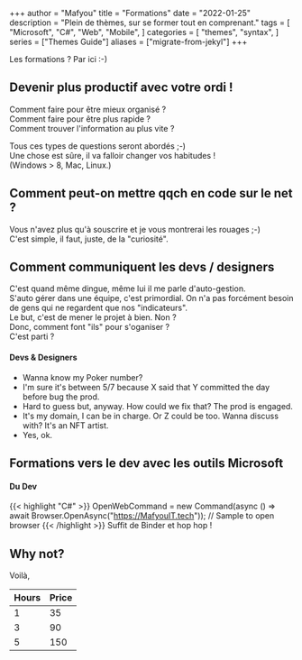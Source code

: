 +++
author = "Mafyou"
title = "Formations"
date = "2022-01-25"
description = "Plein de thèmes, sur se former tout en comprenant."
tags = [
    "Microsoft",
    "C#",
    "Web",
    "Mobile",
]
categories = [
    "themes",
    "syntax",
]
series = ["Themes Guide"]
aliases = ["migrate-from-jekyl"]
+++

Les formations ? Par ici :-)
<!--more-->

## Devenir plus productif avec votre ordi !

Comment faire pour être mieux organisé ?  
Comment faire pour être plus rapide ?  
Comment trouver l'information au plus vite ?  

Tous ces types de questions seront abordés ;-)  
Une chose est sûre, il va falloir changer vos habitudes !  
(Windows > 8, Mac, Linux.)

## Comment peut-on mettre qqch en code sur le net ?

Vous n'avez plus qu'à souscrire et je vous montrerai les rouages ;-)  
C'est simple, il faut, juste, de la "curiosité".

## Comment communiquent les devs / designers

C'est quand même dingue, même lui il me parle d'auto-gestion.  
S'auto gérer dans une équipe, c'est primordial. On n'a pas forcément besoin de gens qui ne regardent que nos "indicateurs".  
Le but, c'est de mener le projet à bien. Non ?  
Donc, comment font "ils" pour s'oganiser ?  
C'est parti ?

#### Devs & Designers

- Wanna know my Poker number?
- I'm sure it's between 5/7 because X said that Y committed the day before bug the prod.  
- Hard to guess but, anyway. How could we fix that? The prod is engaged.  
- It's my domain, I can be in charge. Or Z could be too. Wanna discuss with?  It's an NFT artist.
- Yes, ok.

## Formations vers le dev avec les outils Microsoft

#### Du Dev
{{< highlight "C#" >}}
OpenWebCommand = new Command(async () => await Browser.OpenAsync("https://MafyouIT.tech")); // Sample to open browser
{{< /highlight >}}
Suffit de Binder et hop hop !

## Why not?

Voilà,

   Hours | Price
--------|------
    1 | 35
  3 | 90
  5 | 150